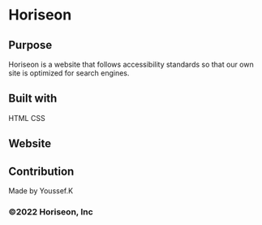 # Horiseon
## Purpose

Horiseon is a website that follows accessibility standards
so that our own site is optimized for search engines.

## Built with
HTML 
CSS

## Website 


## Contribution 
Made by Youssef.K


### ©️2022 Horiseon, Inc
